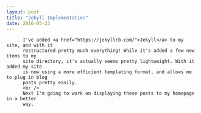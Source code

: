 ```yaml
---
layout: post
title: "Jekyll Implementation"
date: 2016-05-23
---
```


          I've added <a href="https://jekyllrb.com/">Jekyll</a> to my site, and with it 
          restructured pretty much everything! While it's added a few new items to my 
          site directory, it's actually seems pretty lightweight. With it added my site 
          is now using a more efficient templating format, and allows me to plug in blog 
          posts pretty easily.
          <br />
          Next I'm going to work on displaying these posts to my homepage in a better 
          way.